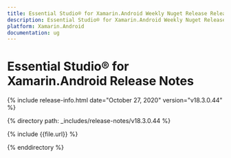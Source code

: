 ```yaml
---
title: Essential Studio® for Xamarin.Android Weekly Nuget Release Release Notes  
description: Essential Studio® for Xamarin.Android Weekly Nuget Release Release Notes  
platform: Xamarin.Android
documentation: ug
---
```


# Essential Studio® for Xamarin.Android  Release Notes  

{% include release-info.html date="October 27, 2020"  version="v18.3.0.44" %} 


{% directory path: _includes/release-notes/v18.3.0.44 %}

{% include {{file.url}} %}

{% enddirectory %}